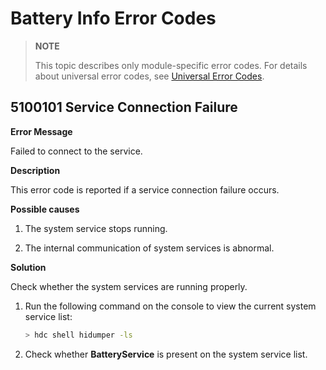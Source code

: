 # Battery Info Error Codes

> **NOTE**
>
> This topic describes only module-specific error codes. For details about universal error codes, see [Universal Error Codes](../errorcode-universal.md).

## 5100101 Service Connection Failure

**Error Message**

Failed to connect to the service.

**Description**

This error code is reported if a service connection failure occurs.

**Possible causes**

1. The system service stops running.

2. The internal communication of system services is abnormal.

**Solution**

Check whether the system services are running properly.

1. Run the following command on the console to view the current system service list:

    ```bash
    > hdc shell hidumper -ls
    ```

2. Check whether **BatteryService** is present on the system service list.
